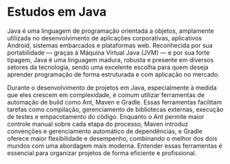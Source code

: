 # Estudos em Java

Java é uma linguagem de programação orientada a objetos, amplamente utilizada no desenvolvimento de aplicações corporativas, aplicativos Android, sistemas embarcados e plataformas web. Reconhecida por sua portabilidade — graças à Máquina Virtual Java (JVM) — e por sua forte tipagem, Java é uma linguagem madura, robusta e presente em diversos setores da tecnologia, sendo uma excelente escolha para quem deseja aprender programação de forma estruturada e com aplicação no mercado.

Durante o desenvolvimento de projetos em Java, especialmente à medida que eles crescem em complexidade, é comum utilizar ferramentas de automação de build como Ant, Maven e Gradle. Essas ferramentas facilitam tarefas como compilação, gerenciamento de bibliotecas externas, execução de testes e empacotamento do código. Enquanto o Ant permite maior controle manual sobre cada etapa do processo, Maven introduz convenções e gerenciamento automático de dependências, e Gradle oferece maior flexibilidade e desempenho, combinando o melhor dos dois mundos com uma abordagem mais moderna. Entender essas ferramentas é essencial para organizar projetos de forma eficiente e profissional.
